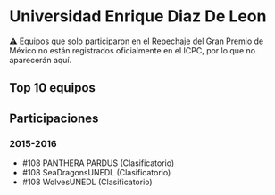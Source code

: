 # Universidad Enrique Diaz De Leon

:warning: Equipos que solo participaron en el Repechaje del Gran Premio de México no están registrados oficialmente en el ICPC, por lo que no aparecerán aquí.

## Top 10 equipos


## Participaciones

### 2015-2016

- #108 PANTHERA PARDUS (Clasificatorio)
- #108 SeaDragonsUNEDL (Clasificatorio)
- #108 WolvesUNEDL (Clasificatorio)



